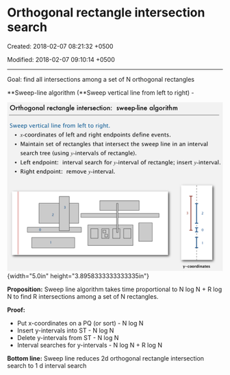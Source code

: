 # Orthogonal rectangle intersection search

Created: 2018-02-07 08:21:32 +0500

Modified: 2018-02-07 09:10:14 +0500

---

Goal: find all intersections among a set of N orthogonal rectangles

**Sweep-line algorithm (**Sweep vertical line from left to right) -

![Orthogonal rectangle intersection: sweep-line algorithm Sweep vertical line from left to right. • x-coordinates of left and right endpoints define events. • Maintain set of rectangles that intersect the sweep line in an interval search tree (using y-intervals of rectangle). • Left endpoint: interval search fory-interval of rectangle; insert y-interval. • Right endpoint: remove y-interval. 3 2 3 2 10 y-coordinates ](media/Orthogonal-rectangle-intersection-search-image1.png){width="5.0in" height="3.8958333333333335in"}



**Proposition:** Sweep line algorithm takes time proportional to N log N + R log N to find R intersections among a set of N rectangles.



**Proof:**
-   Put x-coordinates on a PQ (or sort) - N log N
-   Insert y-intervals into ST - N log N
-   Delete y-intervals from ST - N log N
-   Interval searches for y-intervals - N log N + R log N



**Bottom line:** Sweep line reduces 2d orthogonal rectangle intersection search to 1 d interval search

